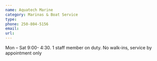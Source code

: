 ```yaml
---
name: Aquatech Marine
category: Marinas & Boat Service
type: 
phone: 250-804-5156
email: 
url: 
---
```


Mon – Sat 9:00- 4:30. 1 staff member on duty. No walk-ins, service by appointment only